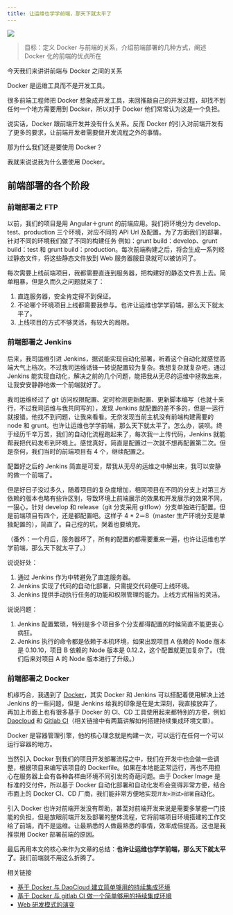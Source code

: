 ```yaml
---
title: 让运维也学学前端，那天下就太平了
---
```


<!-- reviewed by fiona -->

![](http://7xi8kv.com5.z0.glb.qiniucdn.com/dalibao.jpg)

>目标：定义 Docker 与前端的关系，介绍前端部署的几种方式，阐述 Docker 化的前端的优点所在

今天我们来讲讲前端与 Docker 之间的关系

Docker 是运维工具而不是开发工具。

很多前端工程师把 Docker 想象成开发工具，来回推敲自己的开发过程，却找不到任何一个地方需要用到 Docker，所以对于 Docker 他们常常认为这是一个负担。

说实话，Docker 跟前端开发并没有什么关系。反而 Docker 的引入对前端开发有了更多的要求，让前端开发者需要做开发流程之外的事情。

那为什么我们还是要使用 Docker？

我就来说说我为什么要使用 Docker。

## 前端部署的各个阶段

### 前端部署之 FTP

以前，我们的项目是用 Angular＋grunt 的前端应用。我们将环境分为 develop、test、production 三个环境，对应不同的 API Url 及配置。为了方面我们的部署，针对不同的环境我们做了不同的构建任务 例如：grunt build：develop、grunt build：test 和 grunt build：production。每次前端构建之后，将会生成一系列经过静态文件，将这些静态文件放到 Web 服务器服目录就可以被访问了。

每次需要上线前端项目，我都需要直连到服务器，把构建好的静态文件丢上去。简单粗暴，但是久而久之问题就来了：

1. 直连服务器，安全肯定得不到保证。
2. 不论哪个环境项目上线都需要我参与。也许让运维也学学前端，那么天下就太平了。
3. 上线项目的方式不够灵活，有较大的局限。

### 前端部署之 Jenkins

后来，我司运维引进 Jenkins，据说能实现自动化部署，听着这个自动化就感觉高端大气上档次。不过我司运维话锋一转说配置较为复杂。我想复杂就复杂吧，通过 Jenkins 能实现自动化，解决之前的几个问题，能把我从无尽的运维中拯救出来，让我安安静静地做一个前端就好了。

我司运维经过了 git 访问权限配置、定时检测更新配置、更新脚本编写（也就十来行，不过我司运维与我共同写的），发现 Jenkins 就配置的差不多的，但是一运行就报错。他找不到问题，让我来看看。无奈发现当前主机没有前端构建需要的 node 和 grunt。也许让运维也学学前端，那么天下就太平了。怎么办，装呗。终于经历千辛万苦，我们的自动化流程跑起来了，每次我一上传代码，Jenkins 就能帮我把代码发布到环境上。感觉真好，简直是配置过一次就不想再配置第二次。但是奈何，我们当时的前端项目有 4 个，继续配置之。

配置好之后的 Jenkins 简直是可爱，帮我从无尽的运维之中解出来，我可以安静的做一个前端了。

但是好日子没过多久，随着项目的复杂度增加，相同项目在不同的分支上对第三方依赖的版本也略有些许区别，导致环境上前端展示的效果和开发展示的效果不同，一狠心，针对 develop 和 release（git 分支采用 gitflow）分支单独进行配置。但是前端项目有四个，还是都配置吧。这样子 4 * 2＝8（master 生产环境分支是单独配置的），简直了。自己挖的坑，哭着也要填完。

（番外：一个月后，服务器坏了，所有的配置的都需要重来一遍，也许让运维也学学前端，那么天下就太平了。）

说说好处：

1. 通过 Jenkins 作为中转避免了直连服务器。
2. Jenkins 实现了代码的自动化部署，只需提交代码便可上线环境。
3. Jenkins 提供手动执行任务的功能和权限管理的能力。上线方式相当的灵活。

说说问题：

1. Jenkins 配置繁琐，特别是多个项目多个分支都得配置的时候简直不能更丧心病狂。
2. Jenkins 执行的命令都是依赖于本机环境，如果出现项目 A 依赖的 Node 版本是 0.10.10，项目 B 依赖的 Node 版本是 0.12.2，这个配置就更加复杂了。（我们后来对项目 A 的 Node 版本进行了升级。）

### 前端部署之 Docker 

机缘巧合，我遇到了 [Docker](https://www.docker.com/)，其实 Docker 和 Jenkins 可以搭配着使用解决上述 Jenkins 的一些问题，但是 Jenkins 给我的印象是在是太深刻，我直接放弃了，再加上市面上也有很多基于 Docker 的 CI、CD 工具使用起来都特别的方便，例如 [Daocloud](https://www.daocloud.io/) 和 [Gitlab CI](https://ci.gitlab.com/)（相关链接中有两篇讲解如何搭建持续集成环境文章）。

Docker 是容器管理引擎，他的核心理念就是构建一次，可以运行在任何一个可以运行容器的地方。

当然引入 Docker 到我们的项目开发部署流程之中，我们在开发中也会做一些调整，根据项目来编写该项目的 Dockerfile。如果在本地能正常运行，再也不用担心在服务器上会有各种各样由环境不同引发的奇葩问题。由于 Docker Image 是标准的交付件，所以基于 Docker 自动化部署和自动化发布会变得非常方便，结合市面上的 Docker CI、CD 厂商，我们能非常方便地实现`开发>测试>部署`自动化。

引入 Docker 也许对前端开发没有帮助，甚至对前端开发来说是需要多掌握一门技能的负担，但是放眼前端开发及部署的整体流程，它将前端项目环境搭建的工作交给了前端，而不是运维。让最熟悉的人做最熟悉的事情，效率成倍提高。这也是我推崇用 Docker 部署前端的原因。

最后再用本文的核心来作为文章的总结：**也许让运维也学学前端，那么天下就太平了**。我们前端就不用这么折腾了。

相关链接 

* [基于 Docker 与 DaoCloud 建立简单够用的持续集成环境](https://github.com/Ye-Ting/docker-ci/blob/master/daocloud.md)
* [基于 Docker 与 gitlab CI 做一个简单够用的持续集成环境](https://github.com/Ye-Ting/docker-ci/blob/master/gitlab.md)
* [Web 研发模式的演变](https://github.com/lifesinger/lifesinger.github.com/issues/184)